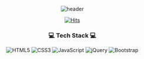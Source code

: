 <div align="center">

![header](https://capsule-render.vercel.app/api?type=waving&color=gradient&height=200&section=header&text=Lee%20Yong%20Hun%20😄&fontSize=50)

[![Hits](https://hits.seeyoufarm.com/api/count/incr/badge.svg?url=https%3A%2F%2Fgithub.com%2Fusehun&count_bg=%2379C83D&title_bg=%2332BABA&icon=&icon_color=%23E7E7E7&title=hits&edge_flat=false)](https://hits.seeyoufarm.com)


<h3> 💻 Tech Stack 💻</h3>

![HTML5](https://img.shields.io/badge/HTML5-E34F26.svg?&style=for-the-badge&logo=HTML5&logoColor=white)
![CSS3](https://img.shields.io/badge/CSS3-1572B6.svg?&style=for-the-badge&logo=CSS3&logoColor=white)
![JavaScript](https://img.shields.io/badge/JavaScript-F7DF1E.svg?&style=for-the-badge&logo=JavaScript&logoColor=white)
![jQuery](https://img.shields.io/badge/jQuery-0769AD.svg?&style=for-the-badge&logo=jQuery&logoColor=white)
![Bootstrap](https://img.shields.io/badge/Bootstrap-7952B3.svg?&style=for-the-badge&logo=Bootstrap&logoColor=white)

</div>

<!--
**usehun/usehun** is a ✨ _special_ ✨ repository because its `README.md` (this file) appears on your GitHub profile.

Here are some ideas to get you started:

- 🔭 I’m currently working on ...
- 🌱 I’m currently learning ...
- 👯 I’m looking to collaborate on ...
- 🤔 I’m looking for help with ...
- 💬 Ask me about ...
- 📫 How to reach me: ...
- 😄 Pronouns: ...
- ⚡ Fun fact: ...
-->
